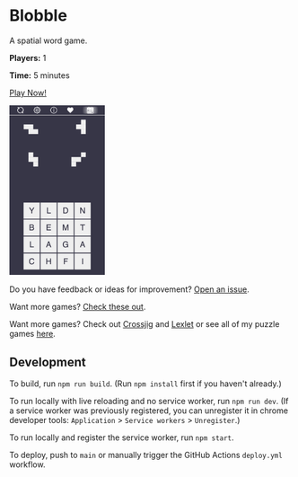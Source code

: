# Blobble

A spatial word game.

**Players:** 1

**Time:** 5 minutes

[Play Now!](https://skedwards88.github.io/blobble/)

<a href="[YOUR_URL_HERE](https://skedwards88.github.io/blobble/)">
  <img src="src/images/screenshots/blobble_new_720x1280.png" alt="game icon" width="170"/>
</a>

Do you have feedback or ideas for improvement? [Open an issue](https://github.com/skedwards88/blobble/issues/new).

Want more games? [Check these out](https://skedwards88.github.io/).

Want more games? Check out [Crossjig](https://crossjig.com) and [Lexlet](https://lexlet.com) or see all of my puzzle games [here](https://skedwards88.github.io/).

## Development

To build, run `npm run build`. (Run `npm install` first if you haven't already.)

To run locally with live reloading and no service worker, run `npm run dev`. (If a service worker was previously registered, you can unregister it in chrome developer tools: `Application` > `Service workers` > `Unregister`.)

To run locally and register the service worker, run `npm start`.

To deploy, push to `main` or manually trigger the GitHub Actions `deploy.yml` workflow.
